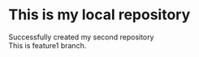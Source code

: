 # This is my local repository
Successfully created my second repository
<br>
This is feature1 branch.